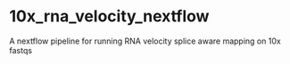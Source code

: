 # 10x_rna_velocity_nextflow
A nextflow pipeline for running RNA velocity splice aware mapping on 10x fastqs

